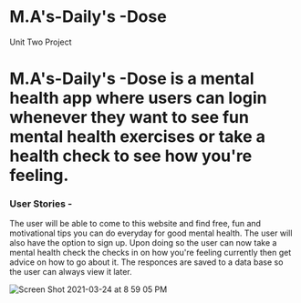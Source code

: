 # M.A's-Daily's -Dose
Unit Two Project 


# M.A's-Daily's -Dose is a mental health app where users can login whenever they want to see fun mental health exercises or take a health check to see how you're feeling.

### User Stories -
The user will be able to come to this website and find free, fun and motivational tips you can do everyday  for good mental health.  The user will also have the option to sign up. Upon doing so the user can now take a mental health check the checks in on how you're feeling currently then get advice on how to go about it. The responces are saved to a data base so the user can always view it later.

![Screen Shot 2021-03-24 at 8 59 05 PM](https://user-images.githubusercontent.com/74801498/112719378-1fee0880-8ecf-11eb-9657-e54d7db07e06.png)

